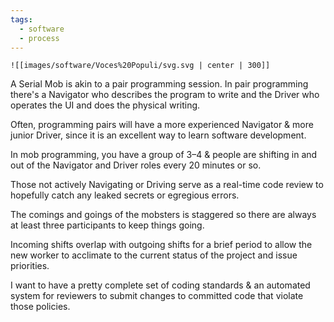 ```yaml
---
tags:
  - software
  - process
---
```

	![[images/software/Voces%20Populi/svg.svg | center | 300]]

A Serial Mob is akin to a pair programming session. In pair programming there's a Navigator who describes the program to write and the Driver who operates the UI and does the physical writing.

Often, programming pairs will have a more experienced Navigator & more junior Driver, since it is an excellent way to learn software development.

In mob programming, you have a group of 3–4 & people are shifting in and out of the Navigator and Driver roles every 20 minutes or so.

Those not actively Navigating or Driving serve as a real-time code review to hopefully catch any leaked secrets or egregious errors.

The comings and goings of the mobsters is staggered so there are always at least three participants to keep things going.

Incoming shifts overlap with outgoing shifts for a brief period to allow the new worker to acclimate to the current status of the project and issue priorities.



I want to have a pretty complete set of coding standards & an automated system for reviewers to submit changes to committed code that violate those policies.